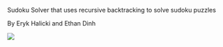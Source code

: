 Sudoku Solver that uses recursive backtracking to solve sudoku puzzles

By Eryk Halicki and Ethan Dinh 

![](https://github.com/Stargor14/sudokuCollab/blob/main/demo.gif)
